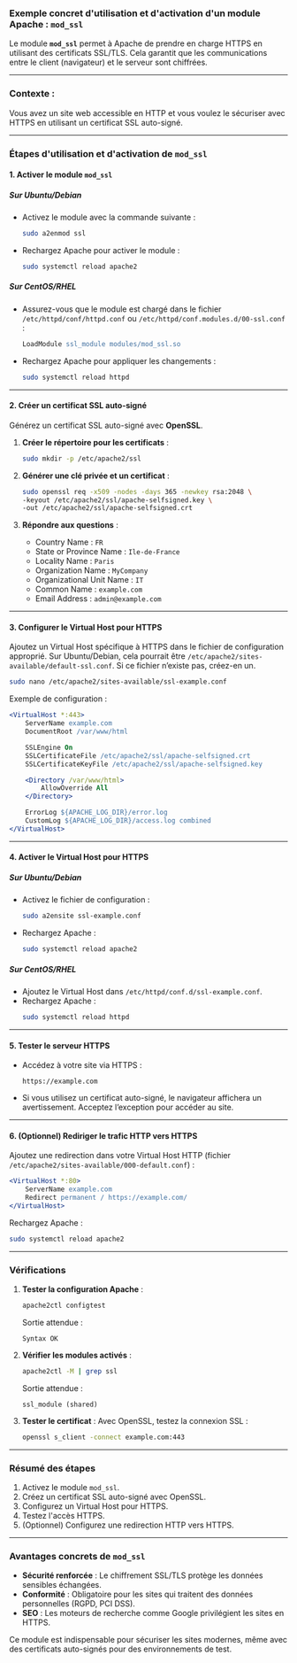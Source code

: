 ### **Exemple concret d'utilisation et d'activation d'un module Apache : `mod_ssl`**

Le module **`mod_ssl`** permet à Apache de prendre en charge HTTPS en utilisant des certificats SSL/TLS. Cela garantit que les communications entre le client (navigateur) et le serveur sont chiffrées.

---

### **Contexte :**
Vous avez un site web accessible en HTTP et vous voulez le sécuriser avec HTTPS en utilisant un certificat SSL auto-signé.

---

### **Étapes d'utilisation et d'activation de `mod_ssl`**

#### **1. Activer le module `mod_ssl`**

##### **Sur Ubuntu/Debian**
- Activez le module avec la commande suivante :
  ```bash
  sudo a2enmod ssl
  ```
- Rechargez Apache pour activer le module :
  ```bash
  sudo systemctl reload apache2
  ```

##### **Sur CentOS/RHEL**
- Assurez-vous que le module est chargé dans le fichier `/etc/httpd/conf/httpd.conf` ou `/etc/httpd/conf.modules.d/00-ssl.conf` :
  ```apache
  LoadModule ssl_module modules/mod_ssl.so
  ```
- Rechargez Apache pour appliquer les changements :
  ```bash
  sudo systemctl reload httpd
  ```

---

#### **2. Créer un certificat SSL auto-signé**

Générez un certificat SSL auto-signé avec **OpenSSL**.

1. **Créer le répertoire pour les certificats** :
   ```bash
   sudo mkdir -p /etc/apache2/ssl
   ```

2. **Générer une clé privée et un certificat** :
   ```bash
   sudo openssl req -x509 -nodes -days 365 -newkey rsa:2048 \
   -keyout /etc/apache2/ssl/apache-selfsigned.key \
   -out /etc/apache2/ssl/apache-selfsigned.crt
   ```

3. **Répondre aux questions** :
   - Country Name : `FR`
   - State or Province Name : `Ile-de-France`
   - Locality Name : `Paris`
   - Organization Name : `MyCompany`
   - Organizational Unit Name : `IT`
   - Common Name : `example.com`
   - Email Address : `admin@example.com`

---

#### **3. Configurer le Virtual Host pour HTTPS**

Ajoutez un Virtual Host spécifique à HTTPS dans le fichier de configuration approprié. Sur Ubuntu/Debian, cela pourrait être `/etc/apache2/sites-available/default-ssl.conf`. Si ce fichier n’existe pas, créez-en un.

```bash
sudo nano /etc/apache2/sites-available/ssl-example.conf
```

Exemple de configuration :
```apache
<VirtualHost *:443>
    ServerName example.com
    DocumentRoot /var/www/html

    SSLEngine On
    SSLCertificateFile /etc/apache2/ssl/apache-selfsigned.crt
    SSLCertificateKeyFile /etc/apache2/ssl/apache-selfsigned.key

    <Directory /var/www/html>
        AllowOverride All
    </Directory>

    ErrorLog ${APACHE_LOG_DIR}/error.log
    CustomLog ${APACHE_LOG_DIR}/access.log combined
</VirtualHost>
```

---

#### **4. Activer le Virtual Host pour HTTPS**

##### **Sur Ubuntu/Debian**
- Activez le fichier de configuration :
  ```bash
  sudo a2ensite ssl-example.conf
  ```
- Rechargez Apache :
  ```bash
  sudo systemctl reload apache2
  ```

##### **Sur CentOS/RHEL**
- Ajoutez le Virtual Host dans `/etc/httpd/conf.d/ssl-example.conf`.
- Rechargez Apache :
  ```bash
  sudo systemctl reload httpd
  ```

---

#### **5. Tester le serveur HTTPS**

- Accédez à votre site via HTTPS :
  ```
  https://example.com
  ```
- Si vous utilisez un certificat auto-signé, le navigateur affichera un avertissement. Acceptez l’exception pour accéder au site.

---

#### **6. (Optionnel) Rediriger le trafic HTTP vers HTTPS**

Ajoutez une redirection dans votre Virtual Host HTTP (fichier `/etc/apache2/sites-available/000-default.conf`) :

```apache
<VirtualHost *:80>
    ServerName example.com
    Redirect permanent / https://example.com/
</VirtualHost>
```

Rechargez Apache :
```bash
sudo systemctl reload apache2
```

---

### **Vérifications**

1. **Tester la configuration Apache** :
   ```bash
   apache2ctl configtest
   ```
   Sortie attendue :
   ```
   Syntax OK
   ```

2. **Vérifier les modules activés** :
   ```bash
   apache2ctl -M | grep ssl
   ```
   Sortie attendue :
   ```
   ssl_module (shared)
   ```

3. **Tester le certificat** :
   Avec OpenSSL, testez la connexion SSL :
   ```bash
   openssl s_client -connect example.com:443
   ```

---

### **Résumé des étapes**

1. Activez le module `mod_ssl`.
2. Créez un certificat SSL auto-signé avec OpenSSL.
3. Configurez un Virtual Host pour HTTPS.
4. Testez l'accès HTTPS.
5. (Optionnel) Configurez une redirection HTTP vers HTTPS.

---

### **Avantages concrets de `mod_ssl`**
- **Sécurité renforcée** : Le chiffrement SSL/TLS protège les données sensibles échangées.
- **Conformité** : Obligatoire pour les sites qui traitent des données personnelles (RGPD, PCI DSS).
- **SEO** : Les moteurs de recherche comme Google privilégient les sites en HTTPS.

Ce module est indispensable pour sécuriser les sites modernes, même avec des certificats auto-signés pour des environnements de test.